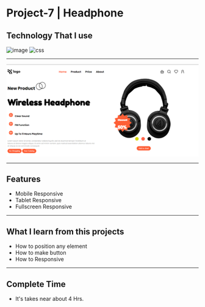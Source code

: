 # Project-7 | Headphone
## Technology That I use
![image](https://img.shields.io/badge/1st--Tech-Html-orange)
![css](https://img.shields.io/badge/2nd--Tech-Css-green)

<hr>

![image](./Thumnail.png)

<hr>

## Features

- Mobile Responsive
- Tablet Responsive
- Fullscreen Responsive

<hr>

## What I learn from this projects

- How to position any element
- How to make button
- How to Responsive

<hr>

## Complete Time

- It's takes near about 4 Hrs.